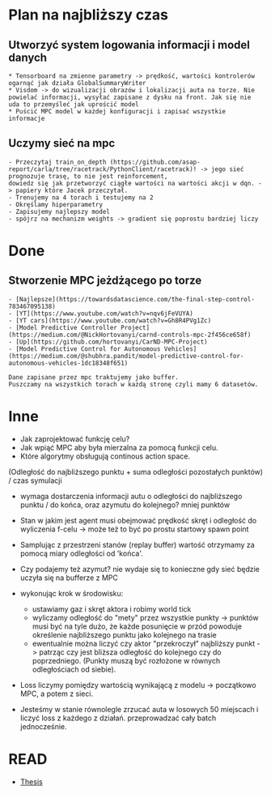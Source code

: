 # Plan na najbliższy czas
## Utworzyć system logowania informacji i model danych
    * Tensorboard na zmienne parametry -> prędkość, wartości kontrolerów ogarnąć jak działa GlobalSummaryWriter
    * Visdom -> do wizualizacji obrazów i lokalizacji auta na torze. Nie powielać informacji, wysyłać zapisane z dysku na front. Jak się nie uda to przemyśleć jak uprościć model
    * Puścić MPC model w każdej konfiguracji i zapisać wszystkie informacje 

## Uczymy sieć na mpc
    - Przeczytaj train_on_depth (https://github.com/asap-report/carla/tree/racetrack/PythonClient/racetrack)! -> jego sieć prognozuje trasę, to nie jest reinforcement, 
    dowiedz się jak przetworzyć ciągłe wartości na wartości akcji w dqn. -> papiery które Jacek przeczytał. 
    - Trenujemy na 4 torach i testujemy na 2
    - Okręślamy hiperparametry
    - Zapisujemy najlepszy model
    - spójrz na mechanizm weights -> gradient się poprostu bardziej liczy

# Done 
## Stworzenie MPC jeżdżącego po torze
    - [Najlepsze](https://towardsdatascience.com/the-final-step-control-783467095138)
    - [YT](https://www.youtube.com/watch?v=nqv6jFeVUYA)
    - [YT cars](https://www.youtube.com/watch?v=Gh8R4PVg1Zc)
    - [Model Predictive Controller Project](https://medium.com/@NickHortovanyi/carnd-controls-mpc-2f456ce658f)
    - [Up](https://github.com/hortovanyi/CarND-MPC-Project)
    - [Model Predictive Control for Autonomous Vehicles](https://medium.com/@shubhra.pandit/model-predictive-control-for-autonomous-vehicles-1dc18348f651)
     
    Dane zapisane przez mpc traktujemy jako buffer. 
    Puszczamy na wszystkich torach w każdą stronę czyli mamy 6 datasetów.
    
# Inne

- Jak zaprojektować funkcję celu?
- Jak wpiąć MPC aby była mierzalna za pomocą funkcji celu.
- Które algorytmy obsługują continous action space.


(Odległość do najbliższego punktu + suma odległości pozostałych punktów) / czas symulacji
- wymaga dostarczenia informacji autu o odległości do najbliższego punktu / do końca, oraz azymutu do kolejnego? mniej punktów


- Stan w jakim jest agent musi obejmować prędkość skręt i odległość do wyliczenia f-celu -> może też to być po prostu startowy spawn point
- Samplując z przestrzeni stanów (replay buffer) wartość otrzymamy za pomocą miary odległości od 'końca'.
- Czy podajemy też azymut? nie wydaje się to konieczne gdy sieć będzie uczyła się na bufferze z MPC

- wykonując krok w środowisku:
    * ustawiamy gaz i skręt aktora i robimy world tick
    * wyliczamy odległość do "mety" przez wszystkie punkty -> punktów musi być na tyle dużo, że każde posunięcie w przód powoduje określenie najbliższego punktu jako kolejnego na trasie
    * ewentualnie można liczyć czy aktor "przekroczył" najbliższy punkt -> patrząc czy jest bliższa odległość do kolejnego czy do poprzedniego. (Punkty muszą być rozłożone w równych odległościach od siebie).
    
- Loss liczymy pomiędzy wartością wynikającą z modelu -> początkowo MPC, a potem z sieci.
- Jesteśmy w stanie równolegle zrzucać auta w losowych 50 miejscach i liczyć loss z każdego z działań. przeprowadzać cały batch jednocześnie.

# READ
- [Thesis](https://esc.fnwi.uva.nl/thesis/centraal/files/f285129090.pdf)